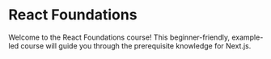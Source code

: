 # React Foundations

Welcome to the React Foundations course! This beginner-friendly, example-led course will guide you through the prerequisite knowledge for Next.js. 